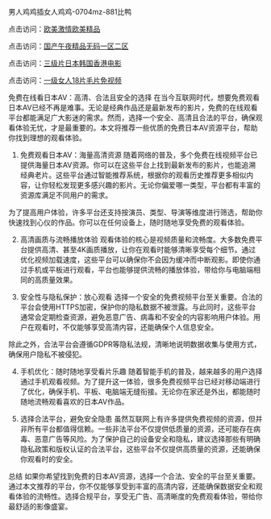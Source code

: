 
男人鸡鸡插女人鸡鸡-0704mz-881比鸭


点击访问：<a href="https://gda-c7m.pages.dev/">欧美激情欧美精品</a>

点击访问：<a href="https://vassv.pages.dev/">国产午夜精品无码一区二区</a>

点击访问：<a href="https://fdhf-454.pages.dev/">三级片日本韩国香港电影</a>

点击访问：<a href="https://gfd-5xg.pages.dev/">一级女人18片毛片免视频</a>



免费在线看日本AV：高清、合法且安全的选择
在当今互联网时代，想要免费观看日本AV已经不再是难事。无论是经典作品还是最新发布的影片，免费的在线观看平台都能满足广大影迷的需求。然而，选择一个安全、高清且合法的平台，确保观看体验无忧，才是最重要的。本文将推荐一些优质的免费日本AV资源平台，帮助你找到理想的观看体验。

1. 免费观看日本AV：海量高清资源
随着网络的普及，多个免费在线视频平台已提供海量日本AV资源。你可以在这些平台上找到最新发布的影片，也能追溯经典老片。这些平台通过智能推荐系统，根据你的观看历史推荐更多相似内容，让你轻松发现更多感兴趣的影片。无论你偏爱哪一类型，平台都有丰富的资源库满足不同用户的需求。

为了提高用户体验，许多平台还支持按演员、类型、导演等维度进行筛选，帮助你快速找到心仪的作品。你可以在任何设备上，随时随地享受免费的观看体验。

2. 高清画质与流畅播放体验
观看体验的核心是视频质量和流畅度。大多数免费平台提供高清、甚至4K画质播放，让你在观看时能够清晰享受每个细节。通过优化视频加载速度，这些平台可以确保你不会因为缓冲而中断观影。即使你通过手机或平板进行观看，平台也能够提供流畅的播放体验，带给你与电脑端相同的高质量效果。

3. 安全性与隐私保护：放心观看
选择一个安全的免费视频平台至关重要。合法的平台会使用HTTPS加密，保护你的隐私数据不被泄露。与此同时，这些平台通常会定期检查资源，避免恶意广告、病毒和不安全的内容影响用户体验。用户在观看时，不仅能够享受高清内容，还能确保个人信息安全。

除此之外，合法平台会遵循GDPR等隐私法规，清晰地说明数据收集与使用方式，确保用户隐私不被侵犯。

4. 手机优化：随时随地享受看片乐趣
随着智能手机的普及，越来越多的用户选择通过手机观看视频。为了提升这一体验，很多免费视频平台已经对移动端进行了优化，确保手机、平板、电脑端无缝衔接。无论你在家还是外出，都能随时随地流畅观看喜欢的日本AV作品。

5. 选择合法平台，避免安全隐患
虽然互联网上有许多提供免费视频的资源，但并非所有平台都值得信赖。一些非法平台不仅提供低质量的资源，还可能存在病毒、恶意广告等风险。为了保护自己的设备安全和隐私，建议选择那些有明确隐私政策和版权认证的合法平台，这些平台不仅提供高质量的资源，还能确保你观看时的安全。

总结
如果你希望找到免费的日本AV资源，选择一个合法、安全的平台至关重要。通过本文推荐的平台，你不仅能够享受到丰富的高清内容，还能确保数据安全和观看体验的流畅性。选择合规平台，享受无广告、高清晰度的免费观看体验，带给你最舒适的影像盛宴。








<span style="display:none;">[Canonical link](  ）</span>
